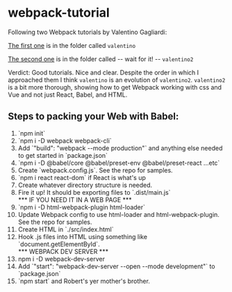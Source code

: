 # webpack-tutorial
Following two Webpack tutorials by Valentino Gagliardi:

[The first one](https://www.valentinog.com/blog/babel/) is in the folder called `valentino`

[The second one](https://www.valentinog.com/blog/webpack/) is in the folder called -- wait for it! -- `valentino2`

Verdict: Good tutorials.  Nice and clear.  Despite the order in which I approached them I think `valentino` is an evolution of `valentino2`.  `valentino2` is a bit more thorough, showing how to get Webpack working with css and Vue and not just React, Babel, and HTML.

## Steps to packing your Web with Babel:
<ol>
  <li>`npm init`</li>
  <li>`npm i -D webpack webpack-cli`</li>
  <li>Add `"build": "webpack --mode production"` and anything else needed to get started in `package.json`</li>
  <li>`npm i -D @babel/core @babel/preset-env @babel/preset-react ...etc`</li>
  <li>Create `webpack.config.js`.  See the repo for samples.</li>
  <li>`npm i react react-dom` if React is what's up</li>
  <li>Create whatever directory structure is needed.</li>
  <li>Fire it up!  It should be exporting files to `.dist/main.js`</li>
  *** IF YOU NEED IT IN A WEB PAGE ***
  <li>`npm i -D html-webpack-plugin html-loader`</li>
  <li>Update Webpack config to use html-loader and html-webpack-plugin.  See the repo for samples.</li>
  <li>Create HTML in `./src/index.html`</li>
  <li>Hook .js files into HTML using something like `document.getElementById`.</li>
  *** WEBPACK DEV SERVER ***
  <li>npm i -D webpack-dev-server</li>
  <li>Add `"start": "webpack-dev-server --open --mode development"` to `package.json`</li>
  <li>`npm start` and Robert's yer mother's brother.</li>
</ol>
  
